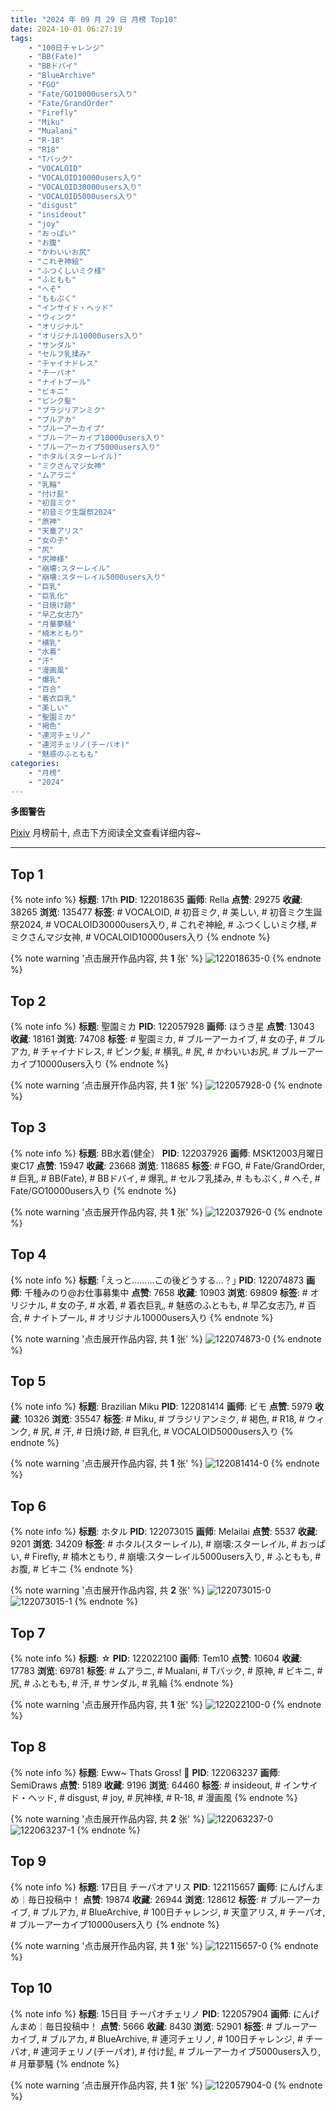 ```yaml
---
title: "2024 年 09 月 29 日 月榜 Top10"
date: 2024-10-01 06:27:19
tags:
    - "100日チャレンジ"
    - "BB(Fate)"
    - "BBドバイ"
    - "BlueArchive"
    - "FGO"
    - "Fate/GO10000users入り"
    - "Fate/GrandOrder"
    - "Firefly"
    - "Miku"
    - "Mualani"
    - "R-18"
    - "R18"
    - "Tバック"
    - "VOCALOID"
    - "VOCALOID10000users入り"
    - "VOCALOID30000users入り"
    - "VOCALOID5000users入り"
    - "disgust"
    - "insideout"
    - "joy"
    - "おっぱい"
    - "お腹"
    - "かわいいお尻"
    - "これぞ神絵"
    - "ふつくしいミク様"
    - "ふともも"
    - "へそ"
    - "ももぷく"
    - "インサイド・ヘッド"
    - "ウィンク"
    - "オリジナル"
    - "オリジナル10000users入り"
    - "サンダル"
    - "セルフ乳揉み"
    - "チャイナドレス"
    - "チーパオ"
    - "ナイトプール"
    - "ビキニ"
    - "ピンク髪"
    - "ブラジリアンミク"
    - "ブルアカ"
    - "ブルーアーカイブ"
    - "ブルーアーカイブ10000users入り"
    - "ブルーアーカイブ5000users入り"
    - "ホタル(スターレイル)"
    - "ミクさんマジ女神"
    - "ムアラニ"
    - "乳輪"
    - "付け髭"
    - "初音ミク"
    - "初音ミク生誕祭2024"
    - "原神"
    - "天童アリス"
    - "女の子"
    - "尻"
    - "尻神様"
    - "崩壊:スターレイル"
    - "崩壊:スターレイル5000users入り"
    - "巨乳"
    - "巨乳化"
    - "日焼け跡"
    - "早乙女志乃"
    - "月華夢騒"
    - "楠木ともり"
    - "横乳"
    - "水着"
    - "汗"
    - "漫画風"
    - "爆乳"
    - "百合"
    - "着衣巨乳"
    - "美しい"
    - "聖園ミカ"
    - "褐色"
    - "連河チェリノ"
    - "連河チェリノ(チーパオ)"
    - "魅惑のふともも"
categories:
    - "月榜"
    - "2024"
---
```


<i class="fa fa-triangle-exclamation"></i>**多图警告**<i class="fa fa-triangle-exclamation"></i>

[Pixiv](https://www.pixiv.net/) 月榜前十, 点击下方阅读全文查看详细内容~

<!-- more -->

---

## Top 1

{% note info %}
**标题**: 17th
**PID**: 122018635 **画师**: Rella
**点赞**: 29275 **收藏**: 38265 **浏览**: 135477
**标签**: # VOCALOID, # 初音ミク, # 美しい, # 初音ミク生誕祭2024, # VOCALOID30000users入り, # これぞ神絵, # ふつくしいミク様, # ミクさんマジ女神, # VOCALOID10000users入り
{% endnote %}

{% note warning '点击展开作品内容, 共 **1** 张' %}
![122018635-0](https://i.pixiv.re/img-original/img/2024/09/01/00/01/15/122018635_p0.png)
{% endnote %}

## Top 2

{% note info %}
**标题**: 聖園ミカ
**PID**: 122057928 **画师**: ほうき星
**点赞**: 13043 **收藏**: 18161 **浏览**: 74708
**标签**: # 聖園ミカ, # ブルーアーカイブ, # 女の子, # ブルアカ, # チャイナドレス, # ピンク髪, # 横乳, # 尻, # かわいいお尻, # ブルーアーカイブ10000users入り
{% endnote %}

{% note warning '点击展开作品内容, 共 **1** 张' %}
![122057928-0](https://i.pixiv.re/img-original/img/2024/09/02/00/01/05/122057928_p0.jpg)
{% endnote %}

## Top 3

{% note info %}
**标题**: BB水着(健全）
**PID**: 122037926 **画师**: MSK12003月曜日東C17
**点赞**: 15947 **收藏**: 23668 **浏览**: 118685
**标签**: # FGO, # Fate/GrandOrder, # 巨乳, # BB(Fate), # BBドバイ, # 爆乳, # セルフ乳揉み, # ももぷく, # へそ, # Fate/GO10000users入り
{% endnote %}

{% note warning '点击展开作品内容, 共 **1** 张' %}
![122037926-0](https://i.pixiv.re/img-original/img/2024/09/01/15/01/24/122037926_p0.jpg)
{% endnote %}

## Top 4

{% note info %}
**标题**: ｢えっと………この後どうする…？｣
**PID**: 122074873 **画师**: 千種みのり@お仕事募集中
**点赞**: 7658 **收藏**: 10903 **浏览**: 69809
**标签**: # オリジナル, # 女の子, # 水着, # 着衣巨乳, # 魅惑のふともも, # 早乙女志乃, # 百合, # ナイトプール, # オリジナル10000users入り
{% endnote %}

{% note warning '点击展开作品内容, 共 **1** 张' %}
![122074873-0](https://i.pixiv.re/img-original/img/2024/09/02/17/13/46/122074873_p0.jpg)
{% endnote %}

## Top 5

{% note info %}
**标题**: Brazilian Miku
**PID**: 122081414 **画师**: ビモ
**点赞**: 5979 **收藏**: 10326 **浏览**: 35547
**标签**: # Miku, # ブラジリアンミク, # 褐色, # R18, # ウィンク, # 尻, # 汗, # 日焼け跡, # 巨乳化, # VOCALOID5000users入り
{% endnote %}

{% note warning '点击展开作品内容, 共 **1** 张' %}
![122081414-0](https://i.pixiv.re/img-original/img/2024/09/02/21/10/33/122081414_p0.png)
{% endnote %}

## Top 6

{% note info %}
**标题**: ホタル
**PID**: 122073015 **画师**: Melailai
**点赞**: 5537 **收藏**: 9201 **浏览**: 34209
**标签**: # ホタル(スターレイル), # 崩壊:スターレイル, # おっぱい, # Firefly, # 楠木ともり, # 崩壊:スターレイル5000users入り, # ふともも, # お腹, # ビキニ
{% endnote %}

{% note warning '点击展开作品内容, 共 **2** 张' %}
![122073015-0](https://i.pixiv.re/img-original/img/2024/09/02/15/25/25/122073015_p0.jpg)
![122073015-1](https://i.pixiv.re/img-original/img/2024/09/02/15/25/25/122073015_p1.jpg)
{% endnote %}

## Top 7

{% note info %}
**标题**: ☆
**PID**: 122022100 **画师**: Tem10
**点赞**: 10604 **收藏**: 17783 **浏览**: 69781
**标签**: # ムアラニ, # Mualani, # Tバック, # 原神, # ビキニ, # 尻, # ふともも, # 汗, # サンダル, # 乳輪
{% endnote %}

{% note warning '点击展开作品内容, 共 **1** 张' %}
![122022100-0](https://i.pixiv.re/img-original/img/2024/09/01/01/16/11/122022100_p0.jpg)
{% endnote %}

## Top 8

{% note info %}
**标题**: Eww~ Thats Gross! 🤢
**PID**: 122063237 **画师**: SemiDraws
**点赞**: 5189 **收藏**: 9196 **浏览**: 64460
**标签**: # insideout, # インサイド・ヘッド, # disgust, # joy, # 尻神様, # R-18, # 漫画風
{% endnote %}

{% note warning '点击展开作品内容, 共 **2** 张' %}
![122063237-0](https://i.pixiv.re/img-original/img/2024/09/02/03/10/17/122063237_p0.png)
![122063237-1](https://i.pixiv.re/img-original/img/2024/09/02/03/10/17/122063237_p1.png)
{% endnote %}

## Top 9

{% note info %}
**标题**: 17日目 チーパオアリス
**PID**: 122115657 **画师**: にんげんまめ￤毎日投稿中！
**点赞**: 19874 **收藏**: 26944 **浏览**: 128612
**标签**: # ブルーアーカイブ, # ブルアカ, # BlueArchive, # 100日チャレンジ, # 天童アリス, # チーパオ, # ブルーアーカイブ10000users入り
{% endnote %}

{% note warning '点击展开作品内容, 共 **1** 张' %}
![122115657-0](https://i.pixiv.re/img-original/img/2024/09/04/00/00/54/122115657_p0.png)
{% endnote %}

## Top 10

{% note info %}
**标题**: 15日目 チーパオチェリノ
**PID**: 122057904 **画师**: にんげんまめ￤毎日投稿中！
**点赞**: 5666 **收藏**: 8430 **浏览**: 52901
**标签**: # ブルーアーカイブ, # ブルアカ, # BlueArchive, # 連河チェリノ, # 100日チャレンジ, # チーパオ, # 連河チェリノ(チーパオ), # 付け髭, # ブルーアーカイブ5000users入り, # 月華夢騒
{% endnote %}

{% note warning '点击展开作品内容, 共 **1** 张' %}
![122057904-0](https://i.pixiv.re/img-original/img/2024/09/02/00/00/52/122057904_p0.png)
{% endnote %}
